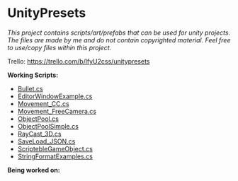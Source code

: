 # UnityPresets

_This project contains scripts/art/prefabs that can be used for unity projects.
The files are made by me and do not contain copyrighted material.
Feel free to use/copy files within this project._

Trello: https://trello.com/b/lfyU2css/unitypresets

**Working Scripts:**
- [Bullet.cs](https://github.com/MarcelvanDuijnDev/UnityPresets/tree/main/Assets/Scripts/BulletScript)
- [EditorWindowExample.cs](https://github.com/MarcelvanDuijnDev/UnityPresets/tree/main/Assets/Scripts/RandomExamples)
- [Movement_CC.cs](https://github.com/MarcelvanDuijnDev/UnityPresets/tree/main/Assets/Scripts/Movement)
- [Movement_FreeCamera.cs](https://github.com/MarcelvanDuijnDev/UnityPresets/tree/main/Assets/Scripts/Movement)
- [ObjectPool.cs](https://github.com/MarcelvanDuijnDev/UnityPresets/tree/main/Assets/Scripts/ObjectPool)
- [ObjectPoolSimple.cs](https://github.com/MarcelvanDuijnDev/UnityPresets/tree/main/Assets/Scripts/ObjectPool)
- [RayCast_3D.cs](https://github.com/MarcelvanDuijnDev/UnityPresets/tree/main/Assets/Scripts/RandomExamples)
- [SaveLoad_JSON.cs](https://github.com/MarcelvanDuijnDev/UnityPresets/tree/main/Assets/Scripts/SaveLoadHandler)
- [ScriptebleGameObject.cs](https://github.com/MarcelvanDuijnDev/UnityPresets/tree/main/Assets/Scripts/RandomExamples)
- [StringFormatExamples.cs](https://github.com/MarcelvanDuijnDev/UnityPresets/tree/main/Assets/Scripts/RandomExamples)

**Being worked on:**
